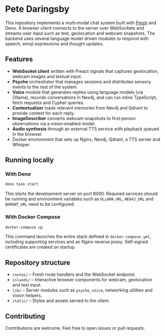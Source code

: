 # Pete Daringsby

This repository implements a multi‑modal chat system built with [Fresh](https://fresh.deno.dev/) and Deno. A browser client connects to the server over WebSockets and streams user input such as text, geolocation and webcam snapshots. The backend uses several language model driven modules to respond with speech, emoji expressions and thought updates.

## Features

- **WebSocket client** written with Preact signals that captures geolocation, webcam images and textual input.
- **Psyche** orchestrator that manages sessions and distributes sensory events to the rest of the system.
- **Voice** module that generates replies using language models (via Ollama), records conversations in Neo4j, and can run inline TypeScript, fetch requests and Cypher queries.
- **Contextualizer** loads relevant memories from Neo4j and Qdrant to provide context for each reply.
- **ImageDescriber** converts webcam snapshots to first‑person observations via a vision‑enabled model.
- **Audio synthesis** through an external TTS service with playback queued in the browser.
- Docker environment that sets up Nginx, Neo4j, Qdrant, a TTS server and Whisper.

## Running locally

### With Deno
```bash
deno task start
```
This starts the development server on port 8000. Required services should be running and environment variables such as `OLLAMA_URL`, `NEO4J_URL` and `QDRANT_URL` need to be configured.

### With Docker Compose
```bash
docker-compose up
```
This command launches the entire stack defined in `docker-compose.yml`, including supporting services and an Nginx reverse proxy. Self‑signed certificates are created on startup.

## Repository structure

- `routes/` – Fresh route handlers and the WebSocket endpoint.
- `islands/` – Interactive browser components for webcam, geolocation and text input.
- `lib/` – Server modules such as `psyche`, `voice`, networking utilities and vision helpers.
- `static/` – Styles and assets served to the client.

## Contributing

Contributions are welcome. Feel free to open issues or pull requests.
